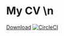 # My CV \n
[Download](https://17-31460429-gh.circle-artifacts.com/0/root/project/resume.pdf)
[![CircleCI](https://circleci.com/gh/psamim/cv.svg?style=svg)](https://circleci.com/gh/psamim/cv)
